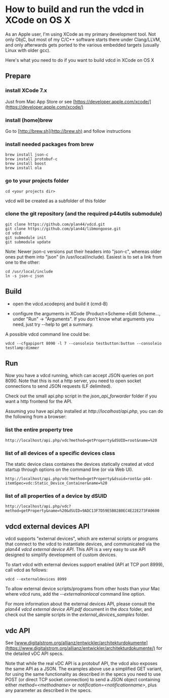 # How to build and run the vdcd in XCode on OS X
As an Apple user, I'm using XCode as my primary development tool. Not only ObjC, but most of my C/C++ software starts there under Clang/LLVM, and only afterwards gets ported to the various embedded targets (usually Linux with older gcc).

Here's what you need to do if you want to build vdcd in XCode on OS X

## Prepare

### install XCode 7.x
Just from Mac App Store or see [https://developer.apple.com/xcode/](https://developer.apple.com/xcode/)

### install (home)brew
Go to [http://brew.sh](http://brew.sh) and follow instructions

### install needed packages from brew

	brew install json-c
	brew install protobuf-c
	brew install boost
	brew install ola

### go to your projects folder

	cd <your projects dir>

vdcd will be created as a subfolder of this folder


### clone the git repository (and the required p44utils submodule)

	git clone https://github.com/plan44/vdcd.git
	git clone https://github.com/plan44/libmongoose.git
	cd vdcd
	git submodule init
	git submodule update
	
Note: Newer json-c versions put their headers into "json-c", whereas older ones put them into "json" (in /usr/local/include). Easiest is to set a link from one to the other:

	cd /usr/local/include
	ln -s json-c json


## Build

- open the vdcd.xcodeproj and build it (cmd-B)

- configure the arguments in XCode (Product->Scheme->Edit Scheme..., under "Run" -> "Arguments". If you don't know what arguments you need, just try --help to get a summary.

A possible vdcd command line could be:

	vdcd --cfgapiport 8090 -l 7 --consoleio testbutton:button --consoleio testlamp:dimmer

## Run

Now you have a vdcd running, which can accept JSON queries on port 8090. Note that this is not a http server, you need to open socket connections to send JSON requests (LF delimited).

Check out the small api.php script in the *json\_api\_forwarder* folder if you want a http frontend for the API.

Assuming you have api.php installed at *http://localhost/api.php*, you can do the following from a browser:

### list the entire property tree
	http://localhost/api.php/vdc?method=getProperty&dSUID=root&name=%20

### list of all devices of a specific devices class

The static device class containes the devices statically created at vdcd startup through options on the command line (or via Web UI).

	http://localhost/api.php/vdc?method=getProperty&dsuid=root&x-p44-itemSpec=vdc:Static_Device_Container&name=%20
	
### list of all properties of a device by dSUID
	http://localhost/api.php/vdc?method=getProperty&name=%20&dSUID=9ADC13F7D59E5B0280EC4E22E273FA0600


## vdcd external devices API

vdcd supports "external devices", which are external scripts or programs that connect to the vdcd to instantiate devices, and communicated via the *plan44 vdcd external device API*. This API is a very easy to use API designed to simplify development of custom devices.

To start vdcd with external devices support enabled (API at TCP port 8999), call vdcd as follows:

    vdcd --externaldevices 8999
    
To allow external device scripts/programs from other hosts than your Mac where vdcd runs, add the *--externalnonlocal* command line option.

For more information about the external devices API, please consult the *plan44 vdcd external device API.pdf* document in the *docs* folder, and check out the sample scripts in the *external\_devices\_samples* folder.


## vdc API

See [www.digitalstrom.org/allianz/entwickler/architekturdokumente](https://www.digitalstrom.org/allianz/entwickler/architekturdokumente/) for the detailed vDC API specs.

Note that while the real vDC API is a protobuf API, the vdcd also exposes the same API as a JSON. The examples above use a simplified GET variant, for using the same functionality as described in the specs you need to use POST (or direct TCP socket connection) to send a JSON object containing either *method=\<methodname\>* or *notification=\<notificationname\>*, plus any parameter as described in the specs.

